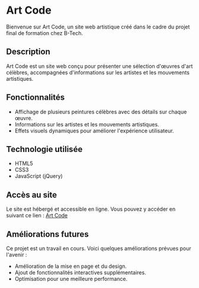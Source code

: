 # Art Code

Bienvenue sur Art Code, un site web artistique créé dans le cadre du projet final de formation chez B-Tech.

## Description

Art Code est un site web conçu pour présenter une sélection d'œuvres d'art célèbres, accompagnées d'informations sur les artistes et les mouvements artistiques.

## Fonctionnalités

- Affichage de plusieurs peintures célèbres avec des détails sur chaque œuvre.
- Informations sur les artistes et les mouvements artistiques.
- Effets visuels dynamiques pour améliorer l'expérience utilisateur.

## Technologie utilisée

- HTML5
- CSS3
- JavaScript (jQuery)

## Accès au site

Le site est hébergé et accessible en ligne. Vous pouvez y accéder en suivant ce lien : [Art Code](https://corlronefarhan.github.io/art-code.github.io/)

## Améliorations futures

Ce projet est un travail en cours. Voici quelques améliorations prévues pour l'avenir :

- Amélioration de la mise en page et du design.
- Ajout de fonctionnalités interactives supplémentaires.
- Optimisation pour une meilleure performance.

